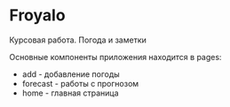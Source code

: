 # Froyalo
Курсовая работа. Погода и заметки

Основные компоненты приложения находится в pages:
- add - добавление погоды
- forecast - работы с прогнозом
- home - главная страница
